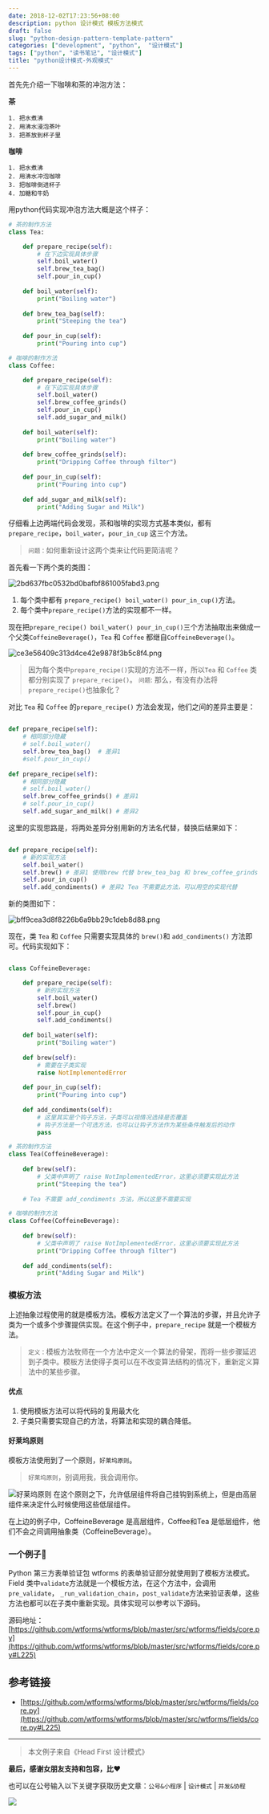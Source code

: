 ```yaml
---
date: 2018-12-02T17:23:56+08:00
description: python 设计模式 模板方法模式
draft: false
slug: "python-design-pattern-template-pattern"
categories: ["development", "python",  "设计模式"]
tags: ["python", "读书笔记", "设计模式"]
title: "python设计模式-外观模式"
---
```


首先先介绍一下咖啡和茶的冲泡方法：

**茶**

```
1. 把水煮沸
2. 用沸水浸泡茶叶
3. 把茶放到杯子里
```

**咖啡**

```
1. 把水煮沸
2. 用沸水冲泡咖啡
3. 把咖啡倒进杯子
4. 加糖和牛奶
```

用python代码实现冲泡方法大概是这个样子：

```python
# 茶的制作方法
class Tea:

    def prepare_recipe(self):
        # 在下边实现具体步骤
        self.boil_water()
        self.brew_tea_bag()
        self.pour_in_cup()
        
    def boil_water(self):
        print("Boiling water")
        
    def brew_tea_bag(self):
        print("Steeping the tea")
        
    def pour_in_cup(self):
        print("Pouring into cup")
```

```python
# 咖啡的制作方法
class Coffee:

    def prepare_recipe(self):
        # 在下边实现具体步骤
        self.boil_water()
        self.brew_coffee_grinds()
        self.pour_in_cup()
        self.add_sugar_and_milk()
        
    def boil_water(self):
        print("Boiling water")
        
    def brew_coffee_grinds(self):
        print("Dripping Coffee through filter")
        
    def pour_in_cup(self):
        print("Pouring into cup")
        
    def add_sugar_and_milk(self):
        print("Adding Sugar and Milk")
```

仔细看上边两端代码会发现，茶和咖啡的实现方式基本类似，都有`prepare_recipe`，`boil_water`，`pour_in_cup` 这三个方法。

> `问题：`如何重新设计这两个类来让代码更简洁呢？

首先看一下两个类的类图：

![2bd637fbc0532bd0bafbf861005fabd3.png](http://media.gusibi.mobi/jom4jOc8uWezDNwLSyqUYcOF5pXzLTh4ztvglMCIajscrtcrp3T5eyH7YnOgZbwD)

1. 每个类中都有 `prepare_recipe() boil_water() pour_in_cup()`方法。
2. 每个类中`prepare_recipe()`方法的实现都不一样。


现在把`prepare_recipe() boil_water() pour_in_cup()`三个方法抽取出来做成一个父类`CoffeineBeverage()`，`Tea` 和 `Coffee` 都继自`CoffeineBeverage()`。


![ce3e56409c313d4ce42e9878f3b5c8f4.png](http://media.gusibi.mobi/GTzGMHTGpxLF8o69DDykX4MCpkoy2Xf-uuGFWOIgARmWqv9xLnP5g74QKmgYf95d)

> 因为每个类中`prepare_recipe()`实现的方法不一样，所以`Tea` 和 `Coffee` 类都分别实现了 `prepare_recipe()`。
> `问题`: 那么，有没有办法将`prepare_recipe()`也抽象化？



对比 `Tea` 和 `Coffee` 的`prepare_recipe()` 方法会发现，他们之间的差异主要是：

```python

def prepare_recipe(self):
    # 相同部分隐藏
    # self.boil_water()
    self.brew_tea_bag()  # 差异1
    #self.pour_in_cup()
        
def prepare_recipe(self):
    # 相同部分隐藏
    # self.boil_water()
    self.brew_coffee_grinds() # 差异1
    # self.pour_in_cup()
    self.add_sugar_and_milk() # 差异2

```

这里的实现思路是，将两处差异分别用新的方法名代替，替换后结果如下：

```python

def prepare_recipe(self):
    # 新的实现方法
    self.boil_water()
    self.brew() # 差异1 使用brew 代替 brew_tea_bag 和 brew_coffee_grinds
    self.pour_in_cup()
    self.add_condiments() # 差异2 Tea 不需要此方法，可以用空的实现代替

```

新的类图如下：

![bff9cea3d8f8226b6a9bb29c1deb8d88.png](http://media.gusibi.mobi/Fqusr6qE_RUIHrwJIoNIvR64HEE8LSNWndLIz3gmtNXNqdGw0nJ12GR9-l4SvD7T)

现在，类 `Tea` 和 `Coffee` 只需要实现具体的 `brew()`和 `add_condiments()` 方法即可。代码实现如下：

```python

class CoffeineBeverage:

    def prepare_recipe(self):
        # 新的实现方法
        self.boil_water()
        self.brew() 
        self.pour_in_cup()
        self.add_condiments()
        
    def boil_water(self):
        print("Boiling water")
        
    def brew(self):
        # 需要在子类实现
        raise NotImplementedError
        
    def pour_in_cup(self):
        print("Pouring into cup")
        
    def add_condiments(self):
        # 这里其实是个钩子方法，子类可以视情况选择是否覆盖
        # 钩子方法是一个可选方法，也可以让钩子方法作为某些条件触发后的动作
        pass

# 茶的制作方法
class Tea(CoffeineBeverage):
        
    def brew(self):
        # 父类中声明了 raise NotImplementedError，这里必须要实现此方法
        print("Steeping the tea")
        
    # Tea 不需要 add_condiments 方法，所以这里不需要实现

# 咖啡的制作方法
class Coffee(CoffeineBeverage):
        
    def brew(self):
        # 父类中声明了 raise NotImplementedError，这里必须要实现此方法
        print("Dripping Coffee through filter")
        
    def add_condiments(self):
        print("Adding Sugar and Milk")
```

### 模板方法


上述抽象过程使用的就是模板方法。模板方法定义了一个算法的步骤，并且允许子类为一个或多个步骤提供实现。在这个例子中，`prepare_recipe` 就是一个模板方法。

> `定义：`模板方法牧师在一个方法中定义一个算法的骨架，而将一些步骤延迟到子类中。模板方法使得子类可以在不改变算法结构的情况下，重新定义算法中的某些步骤。

#### 优点

1. 使用模板方法可以将代码的复用最大化
2. 子类只需要实现自己的方法，将算法和实现的耦合降低。


#### 好莱坞原则

模板方法使用到了一个原则，`好莱坞原则`。

> `好莱坞原则`，别调用我，我会调用你。

![好莱坞原则](http://media.gusibi.mobi/F62XbVcTYD9i-4swfqL5_sgS8SYXCfyB_2h2pEJq2BIZ8LikiEF2Yulq3HIxvISz)
在这个原则之下，允许低层组件将自己挂钩到系统上，但是由高层组件来决定什么时候使用这些低层组件。

在上边的例子中，CoffeineBeverage 是高层组件，Coffee和Tea 是低层组件，他们不会之间调用抽象类（CoffeineBeverage）。


### 一个例子🌰

Python 第三方表单验证包 wtforms 的表单验证部分就使用到了模板方法模式。Field 类中`validate`方法就是一个模板方法，在这个方法中，会调用 `pre_validate`， `_run_validation_chain`，`post_validate`方法来验证表单，这些方法也都可以在子类中重新实现。具体实现可以参考以下源码。

源码地址：[https://github.com/wtforms/wtforms/blob/master/src/wtforms/fields/core.py](https://github.com/wtforms/wtforms/blob/master/src/wtforms/fields/core.py#L225)

## 参考链接
* [https://github.com/wtforms/wtforms/blob/master/src/wtforms/fields/core.py](https://github.com/wtforms/wtforms/blob/master/src/wtforms/fields/core.py#L225)

------
> 本文例子来自《Head First 设计模式》

**最后，感谢女朋友支持和包容，比❤️**

也可以在公号输入以下关键字获取历史文章：`公号&小程序` | `设计模式` | `并发&协程`

![](http://media.gusibi.mobi/ah0mqMXMtdJb9Yj03suu-NGEyVRxyEuOIT5bXSv7ip5aqtHkiRjTTl8SMRMv3Qp5)
